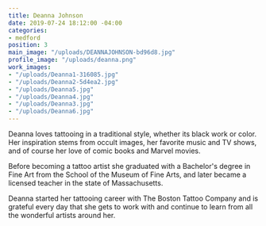 ```yaml
---
title: Deanna Johnson
date: 2019-07-24 18:12:00 -04:00
categories:
- medford
position: 3
main_image: "/uploads/DEANNAJOHNSON-bd96d8.jpg"
profile_image: "/uploads/deanna.png"
work_images:
- "/uploads/Deanna1-316085.jpg"
- "/uploads/Deanna2-5d4ea2.jpg"
- "/uploads/Deanna5.jpg"
- "/uploads/Deanna4.jpg"
- "/uploads/Deanna3.jpg"
- "/uploads/Deanna6.jpg"
---
```


Deanna loves tattooing in a traditional style, whether its black work or color. Her inspiration stems from occult images, her favorite music and TV shows, and of course her love of comic books and Marvel movies. 

Before becoming a tattoo artist she graduated with a Bachelor's degree in Fine Art from the School of the Museum of Fine Arts, and later became a licensed teacher in the state of Massachusetts.

Deanna started her tattooing career with The Boston Tattoo Company and is grateful every day that she gets to work with and continue to learn from all the wonderful artists around her. 